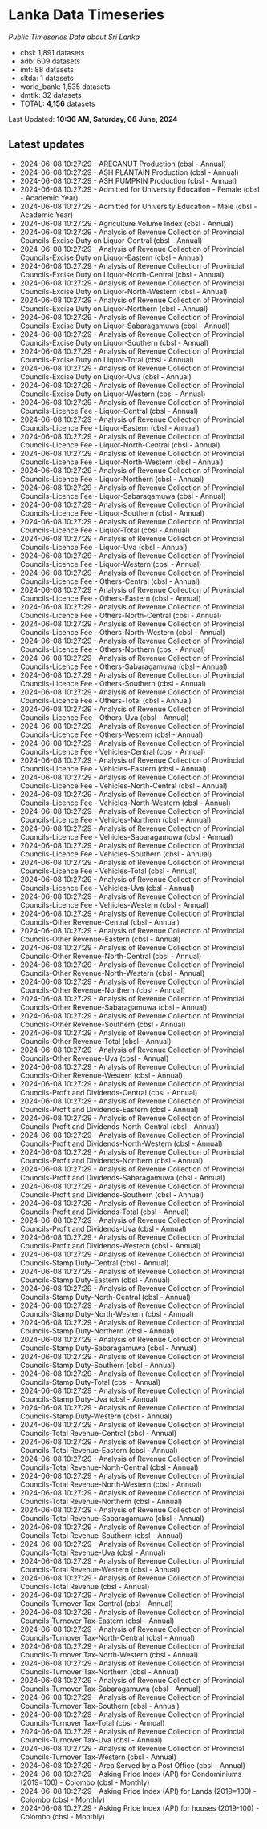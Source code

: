 # Lanka Data Timeseries
*Public Timeseries Data about Sri Lanka*

* cbsl: 1,891 datasets
* adb: 609 datasets
* imf: 88 datasets
* sltda: 1 datasets
* world_bank: 1,535 datasets
* dmtlk: 32 datasets
* TOTAL: **4,156** datasets

Last Updated: **10:36 AM, Saturday, 08 June, 2024**

## Latest updates

* 2024-06-08 10:27:29 - ARECANUT Production (cbsl - Annual)
* 2024-06-08 10:27:29 - ASH PLANTAIN Production (cbsl - Annual)
* 2024-06-08 10:27:29 - ASH PUMPKIN Production (cbsl - Annual)
* 2024-06-08 10:27:29 - Admitted for University Education - Female (cbsl - Academic Year)
* 2024-06-08 10:27:29 - Admitted for University Education - Male (cbsl - Academic Year)
* 2024-06-08 10:27:29 - Agriculture Volume Index (cbsl - Annual)
* 2024-06-08 10:27:29 - Analysis of Revenue Collection of Provincial Councils-Excise Duty on Liquor-Central (cbsl - Annual)
* 2024-06-08 10:27:29 - Analysis of Revenue Collection of Provincial Councils-Excise Duty on Liquor-Eastern (cbsl - Annual)
* 2024-06-08 10:27:29 - Analysis of Revenue Collection of Provincial Councils-Excise Duty on Liquor-North-Central (cbsl - Annual)
* 2024-06-08 10:27:29 - Analysis of Revenue Collection of Provincial Councils-Excise Duty on Liquor-North-Western (cbsl - Annual)
* 2024-06-08 10:27:29 - Analysis of Revenue Collection of Provincial Councils-Excise Duty on Liquor-Northern (cbsl - Annual)
* 2024-06-08 10:27:29 - Analysis of Revenue Collection of Provincial Councils-Excise Duty on Liquor-Sabaragamuwa (cbsl - Annual)
* 2024-06-08 10:27:29 - Analysis of Revenue Collection of Provincial Councils-Excise Duty on Liquor-Southern (cbsl - Annual)
* 2024-06-08 10:27:29 - Analysis of Revenue Collection of Provincial Councils-Excise Duty on Liquor-Total (cbsl - Annual)
* 2024-06-08 10:27:29 - Analysis of Revenue Collection of Provincial Councils-Excise Duty on Liquor-Uva (cbsl - Annual)
* 2024-06-08 10:27:29 - Analysis of Revenue Collection of Provincial Councils-Excise Duty on Liquor-Western (cbsl - Annual)
* 2024-06-08 10:27:29 - Analysis of Revenue Collection of Provincial Councils-Licence Fee - Liquor-Central (cbsl - Annual)
* 2024-06-08 10:27:29 - Analysis of Revenue Collection of Provincial Councils-Licence Fee - Liquor-Eastern (cbsl - Annual)
* 2024-06-08 10:27:29 - Analysis of Revenue Collection of Provincial Councils-Licence Fee - Liquor-North-Central (cbsl - Annual)
* 2024-06-08 10:27:29 - Analysis of Revenue Collection of Provincial Councils-Licence Fee - Liquor-North-Western (cbsl - Annual)
* 2024-06-08 10:27:29 - Analysis of Revenue Collection of Provincial Councils-Licence Fee - Liquor-Northern (cbsl - Annual)
* 2024-06-08 10:27:29 - Analysis of Revenue Collection of Provincial Councils-Licence Fee - Liquor-Sabaragamuwa (cbsl - Annual)
* 2024-06-08 10:27:29 - Analysis of Revenue Collection of Provincial Councils-Licence Fee - Liquor-Southern (cbsl - Annual)
* 2024-06-08 10:27:29 - Analysis of Revenue Collection of Provincial Councils-Licence Fee - Liquor-Total (cbsl - Annual)
* 2024-06-08 10:27:29 - Analysis of Revenue Collection of Provincial Councils-Licence Fee - Liquor-Uva (cbsl - Annual)
* 2024-06-08 10:27:29 - Analysis of Revenue Collection of Provincial Councils-Licence Fee - Liquor-Western (cbsl - Annual)
* 2024-06-08 10:27:29 - Analysis of Revenue Collection of Provincial Councils-Licence Fee - Others-Central (cbsl - Annual)
* 2024-06-08 10:27:29 - Analysis of Revenue Collection of Provincial Councils-Licence Fee - Others-Eastern (cbsl - Annual)
* 2024-06-08 10:27:29 - Analysis of Revenue Collection of Provincial Councils-Licence Fee - Others-North-Central (cbsl - Annual)
* 2024-06-08 10:27:29 - Analysis of Revenue Collection of Provincial Councils-Licence Fee - Others-North-Western (cbsl - Annual)
* 2024-06-08 10:27:29 - Analysis of Revenue Collection of Provincial Councils-Licence Fee - Others-Northern (cbsl - Annual)
* 2024-06-08 10:27:29 - Analysis of Revenue Collection of Provincial Councils-Licence Fee - Others-Sabaragamuwa (cbsl - Annual)
* 2024-06-08 10:27:29 - Analysis of Revenue Collection of Provincial Councils-Licence Fee - Others-Southern (cbsl - Annual)
* 2024-06-08 10:27:29 - Analysis of Revenue Collection of Provincial Councils-Licence Fee - Others-Total (cbsl - Annual)
* 2024-06-08 10:27:29 - Analysis of Revenue Collection of Provincial Councils-Licence Fee - Others-Uva (cbsl - Annual)
* 2024-06-08 10:27:29 - Analysis of Revenue Collection of Provincial Councils-Licence Fee - Others-Western (cbsl - Annual)
* 2024-06-08 10:27:29 - Analysis of Revenue Collection of Provincial Councils-Licence Fee - Vehicles-Central (cbsl - Annual)
* 2024-06-08 10:27:29 - Analysis of Revenue Collection of Provincial Councils-Licence Fee - Vehicles-Eastern (cbsl - Annual)
* 2024-06-08 10:27:29 - Analysis of Revenue Collection of Provincial Councils-Licence Fee - Vehicles-North-Central (cbsl - Annual)
* 2024-06-08 10:27:29 - Analysis of Revenue Collection of Provincial Councils-Licence Fee - Vehicles-North-Western (cbsl - Annual)
* 2024-06-08 10:27:29 - Analysis of Revenue Collection of Provincial Councils-Licence Fee - Vehicles-Northern (cbsl - Annual)
* 2024-06-08 10:27:29 - Analysis of Revenue Collection of Provincial Councils-Licence Fee - Vehicles-Sabaragamuwa (cbsl - Annual)
* 2024-06-08 10:27:29 - Analysis of Revenue Collection of Provincial Councils-Licence Fee - Vehicles-Southern (cbsl - Annual)
* 2024-06-08 10:27:29 - Analysis of Revenue Collection of Provincial Councils-Licence Fee - Vehicles-Total (cbsl - Annual)
* 2024-06-08 10:27:29 - Analysis of Revenue Collection of Provincial Councils-Licence Fee - Vehicles-Uva (cbsl - Annual)
* 2024-06-08 10:27:29 - Analysis of Revenue Collection of Provincial Councils-Licence Fee - Vehicles-Western (cbsl - Annual)
* 2024-06-08 10:27:29 - Analysis of Revenue Collection of Provincial Councils-Other Revenue-Central (cbsl - Annual)
* 2024-06-08 10:27:29 - Analysis of Revenue Collection of Provincial Councils-Other Revenue-Eastern (cbsl - Annual)
* 2024-06-08 10:27:29 - Analysis of Revenue Collection of Provincial Councils-Other Revenue-North-Central (cbsl - Annual)
* 2024-06-08 10:27:29 - Analysis of Revenue Collection of Provincial Councils-Other Revenue-North-Western (cbsl - Annual)
* 2024-06-08 10:27:29 - Analysis of Revenue Collection of Provincial Councils-Other Revenue-Northern (cbsl - Annual)
* 2024-06-08 10:27:29 - Analysis of Revenue Collection of Provincial Councils-Other Revenue-Sabaragamuwa (cbsl - Annual)
* 2024-06-08 10:27:29 - Analysis of Revenue Collection of Provincial Councils-Other Revenue-Southern (cbsl - Annual)
* 2024-06-08 10:27:29 - Analysis of Revenue Collection of Provincial Councils-Other Revenue-Total (cbsl - Annual)
* 2024-06-08 10:27:29 - Analysis of Revenue Collection of Provincial Councils-Other Revenue-Uva (cbsl - Annual)
* 2024-06-08 10:27:29 - Analysis of Revenue Collection of Provincial Councils-Other Revenue-Western (cbsl - Annual)
* 2024-06-08 10:27:29 - Analysis of Revenue Collection of Provincial Councils-Profit and Dividends-Central (cbsl - Annual)
* 2024-06-08 10:27:29 - Analysis of Revenue Collection of Provincial Councils-Profit and Dividends-Eastern (cbsl - Annual)
* 2024-06-08 10:27:29 - Analysis of Revenue Collection of Provincial Councils-Profit and Dividends-North-Central (cbsl - Annual)
* 2024-06-08 10:27:29 - Analysis of Revenue Collection of Provincial Councils-Profit and Dividends-North-Western (cbsl - Annual)
* 2024-06-08 10:27:29 - Analysis of Revenue Collection of Provincial Councils-Profit and Dividends-Northern (cbsl - Annual)
* 2024-06-08 10:27:29 - Analysis of Revenue Collection of Provincial Councils-Profit and Dividends-Sabaragamuwa (cbsl - Annual)
* 2024-06-08 10:27:29 - Analysis of Revenue Collection of Provincial Councils-Profit and Dividends-Southern (cbsl - Annual)
* 2024-06-08 10:27:29 - Analysis of Revenue Collection of Provincial Councils-Profit and Dividends-Total (cbsl - Annual)
* 2024-06-08 10:27:29 - Analysis of Revenue Collection of Provincial Councils-Profit and Dividends-Uva (cbsl - Annual)
* 2024-06-08 10:27:29 - Analysis of Revenue Collection of Provincial Councils-Profit and Dividends-Western (cbsl - Annual)
* 2024-06-08 10:27:29 - Analysis of Revenue Collection of Provincial Councils-Stamp Duty-Central (cbsl - Annual)
* 2024-06-08 10:27:29 - Analysis of Revenue Collection of Provincial Councils-Stamp Duty-Eastern (cbsl - Annual)
* 2024-06-08 10:27:29 - Analysis of Revenue Collection of Provincial Councils-Stamp Duty-North-Central (cbsl - Annual)
* 2024-06-08 10:27:29 - Analysis of Revenue Collection of Provincial Councils-Stamp Duty-North-Western (cbsl - Annual)
* 2024-06-08 10:27:29 - Analysis of Revenue Collection of Provincial Councils-Stamp Duty-Northern (cbsl - Annual)
* 2024-06-08 10:27:29 - Analysis of Revenue Collection of Provincial Councils-Stamp Duty-Sabaragamuwa (cbsl - Annual)
* 2024-06-08 10:27:29 - Analysis of Revenue Collection of Provincial Councils-Stamp Duty-Southern (cbsl - Annual)
* 2024-06-08 10:27:29 - Analysis of Revenue Collection of Provincial Councils-Stamp Duty-Total (cbsl - Annual)
* 2024-06-08 10:27:29 - Analysis of Revenue Collection of Provincial Councils-Stamp Duty-Uva (cbsl - Annual)
* 2024-06-08 10:27:29 - Analysis of Revenue Collection of Provincial Councils-Stamp Duty-Western (cbsl - Annual)
* 2024-06-08 10:27:29 - Analysis of Revenue Collection of Provincial Councils-Total Revenue-Central (cbsl - Annual)
* 2024-06-08 10:27:29 - Analysis of Revenue Collection of Provincial Councils-Total Revenue-Eastern (cbsl - Annual)
* 2024-06-08 10:27:29 - Analysis of Revenue Collection of Provincial Councils-Total Revenue-North-Central (cbsl - Annual)
* 2024-06-08 10:27:29 - Analysis of Revenue Collection of Provincial Councils-Total Revenue-North-Western (cbsl - Annual)
* 2024-06-08 10:27:29 - Analysis of Revenue Collection of Provincial Councils-Total Revenue-Northern (cbsl - Annual)
* 2024-06-08 10:27:29 - Analysis of Revenue Collection of Provincial Councils-Total Revenue-Sabaragamuwa (cbsl - Annual)
* 2024-06-08 10:27:29 - Analysis of Revenue Collection of Provincial Councils-Total Revenue-Southern (cbsl - Annual)
* 2024-06-08 10:27:29 - Analysis of Revenue Collection of Provincial Councils-Total Revenue-Uva (cbsl - Annual)
* 2024-06-08 10:27:29 - Analysis of Revenue Collection of Provincial Councils-Total Revenue-Western (cbsl - Annual)
* 2024-06-08 10:27:29 - Analysis of Revenue Collection of Provincial Councils-Total Revenue (cbsl - Annual)
* 2024-06-08 10:27:29 - Analysis of Revenue Collection of Provincial Councils-Turnover Tax-Central (cbsl - Annual)
* 2024-06-08 10:27:29 - Analysis of Revenue Collection of Provincial Councils-Turnover Tax-Eastern (cbsl - Annual)
* 2024-06-08 10:27:29 - Analysis of Revenue Collection of Provincial Councils-Turnover Tax-North-Central (cbsl - Annual)
* 2024-06-08 10:27:29 - Analysis of Revenue Collection of Provincial Councils-Turnover Tax-North-Western (cbsl - Annual)
* 2024-06-08 10:27:29 - Analysis of Revenue Collection of Provincial Councils-Turnover Tax-Northern (cbsl - Annual)
* 2024-06-08 10:27:29 - Analysis of Revenue Collection of Provincial Councils-Turnover Tax-Sabaragamuwa (cbsl - Annual)
* 2024-06-08 10:27:29 - Analysis of Revenue Collection of Provincial Councils-Turnover Tax-Southern (cbsl - Annual)
* 2024-06-08 10:27:29 - Analysis of Revenue Collection of Provincial Councils-Turnover Tax-Total (cbsl - Annual)
* 2024-06-08 10:27:29 - Analysis of Revenue Collection of Provincial Councils-Turnover Tax-Uva (cbsl - Annual)
* 2024-06-08 10:27:29 - Analysis of Revenue Collection of Provincial Councils-Turnover Tax-Western (cbsl - Annual)
* 2024-06-08 10:27:29 - Area Served by a Post Office (cbsl - Annual)
* 2024-06-08 10:27:29 - Asking Price Index (API) for Condominiums (2019=100) - Colombo (cbsl - Monthly)
* 2024-06-08 10:27:29 - Asking Price Index (API) for Lands (2019=100) - Colombo (cbsl - Monthly)
* 2024-06-08 10:27:29 - Asking Price Index (API) for houses (2019-100) - Colombo (cbsl - Monthly)
